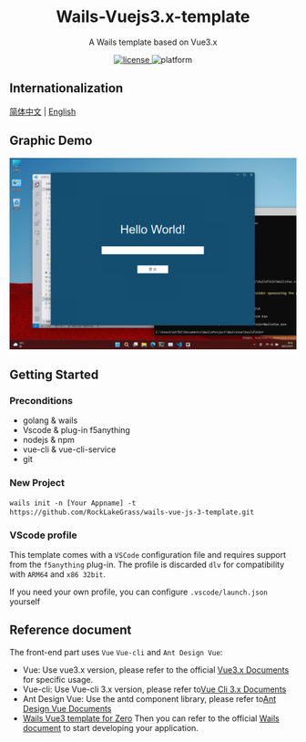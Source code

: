 <h1 align="center">
    Wails-Vuejs3.x-template
</h1>
<p align="center">
  A Wails template based on Vue3.x
</p>
<p align="center">
    <a href="./LICENSE" >
        <img alt="license" src="https://img.shields.io/badge/license-GPL--3.0-blue"/>
    </a>
    <img alt="platform" src="https://img.shields.io/badge/platform-windows%20%7C%20macos%20%7C%20linux-brightgreen">
</p>

## Internationalization

[简体中文](./README-zh-cn.md) | [English](README.md)

## Graphic Demo

![DesignSketch](./DesignSketch.png)

## Getting Started

### Preconditions
* golang & wails
* Vscode & plug-in f5anything
* nodejs & npm
* vue-cli & vue-cli-service
* git

### New Project
```
wails init -n [Your Appname] -t https://github.com/RockLakeGrass/wails-vue-js-3-template.git
```

### VScode profile
This template comes with a `VSCode` configuration file and requires support from the `f5anything` plug-in.
The profile is discarded `dlv` for compatibility with `ARM64` and `x86 32bit`.

If you need your own profile, you can configure `.vscode/launch.json` yourself

## Reference document
The front-end part uses `Vue` `Vue-cli` and `Ant Design Vue`:

* Vue: Use vue3.x version, please refer to the official [Vue3.x Documents](https://v3.vuejs.org/guide/introduction.html) for specific usage.
* Vue-cli: Use Vue-cli 3.x version, please refer to[Vue Cli 3.x Documents](https://cli.vuejs.org/zh/guide/installation.html)
* Ant Design Vue: Use the antd component library, please refer to[Ant Design Vue Documents](https://www.antdv.com/docs/vue/introduce-cn/)
* [Wails Vue3 template for Zero](https://gitee.com/zero_clown/wails-vue3-template)
Then you can refer to the official [Wails document](https://wails.top) to start developing your application.
